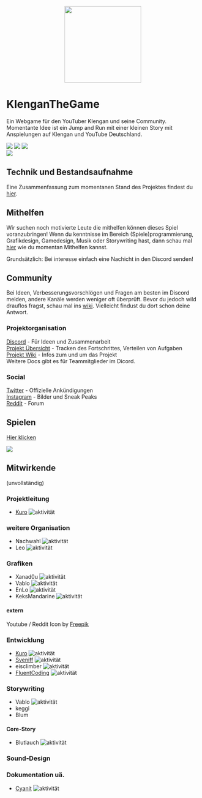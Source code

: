 <p align="center">
  <img src="https://raw.githubusercontent.com/klenganthegame/KlenganTheGame/master/sprites/icons/Icon1024.png" 
       width="200" height="200" />
</p>

</p>

# KlenganTheGame
Ein Webgame für den YouTuber Klengan und seine Community.
Momentante Idee ist ein Jump and Run mit einer kleinen Story mit Anspielungen auf Klengan und YouTube Deutschland. 

![](https://img.shields.io/badge/Engine-Godot_3.2-blue.svg)
![](https://img.shields.io/badge/Version-0.0-green.svg) 
![](https://img.shields.io/badge/License-GNU_GPLv2-green.svg)
<br>
![](https://img.shields.io/github/issues/KlenganTheGame/KlenganTheGame)
## Technik und Bestandsaufnahme
Eine Zusammenfassung zum momentanen Stand des Projektes findest du [hier](https://github.com/klenganthegame/KlenganTheGame/wiki/Momentaner-Stand).

## Mithelfen
Wir suchen noch motivierte Leute die mithelfen können dieses Spiel voranzubringen! 
Wenn du kenntnisse im Bereich (Spiele)programmierung, Grafikdesign, Gamedesign, Musik oder Storywriting hast, dann schau mal [hier](https://github.com/klenganthegame/KlenganTheGame/wiki/Mithelfen) wie du momentan Mithelfen kannst.

Grundsätzlich: Bei interesse einfach eine Nachicht in den Discord senden!

## Community
Bei Ideen, Verbesserungsvorschlögen und Fragen am besten im Discord melden, andere Kanäle werden weniger oft überprüft.
Bevor du jedoch wild drauflos fragst, schau mal ins [wiki](https://github.com/klenganthegame/KlenganTheGame/wiki). Vielleicht findust du dort schon deine Antwort.

### Projektorganisation
[Discord](https://bit.ly/ktg-discord) - Für Ideen und Zusammenarbeit   
[Projekt Übersicht](https://tree.taiga.io/project/itsleo-klengan-the-game/timeline) - Tracken des Fortschrittes, Verteilen von Aufgaben   
[Projekt Wiki](https://github.com/klenganthegame/KlenganTheGame/wiki) - Infos zum und um das Projekt   
Weitere Docs gibt es für Teammitglieder im Dicord.

### Social
[Twitter](https://twitter.com/KlengantheGame_) - Offizielle Ankündigungen   
[Instagram](https://www.instagram.com/klengan_the_game/) - Bilder und Sneak Peaks   
[Reddit](https://www.reddit.com/r/KlenganTheGame/) - Forum    

## Spielen
[Hier klicken](https://klenganthegame.github.io/KlenganTheGame/index.html)

![](https://cdn.discordapp.com/attachments/571696895085248512/572003302271746058/Fred_Scaled.png)

## Mitwirkende
(unvollständig)

### Projektleitung
* [Kuro](https://divirad.com) ![aktivität](https://img.shields.io/badge/Aktivität-aktiv-green.svg)

### weitere Organisation
* Nachwahl ![aktivität](https://img.shields.io/badge/Aktivität-aktiv-green.svg)
* Leo ![aktivität](https://img.shields.io/badge/Aktivität-aktiv-green.svg)

### Grafiken
* Xanad0u ![aktivität](https://img.shields.io/badge/Aktivität-aktiv-green.svg)
* Vablo ![aktivität](https://img.shields.io/badge/Aktivität-aktiv-green.svg)
* EnLo ![aktivität](https://img.shields.io/badge/Aktivität-inaktiv-inactive.svg)
* KeksMandarine ![aktivität](https://img.shields.io/badge/Aktivität-inaktiv-inactive.svg)

#### extern
Youtube / Reddit Icon by [Freepik](https://www.flaticon.com/authors/freepik)

### Entwicklung
* [Kuro](https://divirad.com) ![aktivität](https://img.shields.io/badge/Aktivität-aktiv-green.svg)
* [Sveniff](https://github.com/Sveniff) ![aktivität](https://img.shields.io/badge/Aktivität-aktiv-green.svg)
* eisclimber ![aktivität](https://img.shields.io/badge/Aktivität-aktiv-green.svg)
* [FluentCoding](https://github.com/FluentCoding) ![aktivität](https://img.shields.io/badge/Aktivität-ausgeschlossen-inactive.svg)

### Storywriting
* Vablo ![aktivität](https://img.shields.io/badge/Aktivität-aktiv-green.svg)
* keggi 
* Blum

#### Core-Story 
* Blutlauch ![aktivität](https://img.shields.io/badge/Aktivität-inaktiv-inactive.svg)

### Sound-Design 

### Dokumentation uä.
* [Cyanit](https://github.com/cyanit) ![aktivität](https://img.shields.io/badge/Aktivität-inaktiv-inactive.svg)
